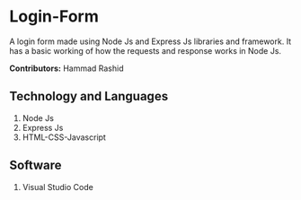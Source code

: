 # Login-Form
A login form made using Node Js and Express Js libraries and framework. It has a basic working of how the requests and response works in Node Js.

**Contributors:**
Hammad Rashid

## Technology and Languages
1. Node Js
2. Express Js
3. HTML-CSS-Javascript

## Software
1. Visual Studio Code





